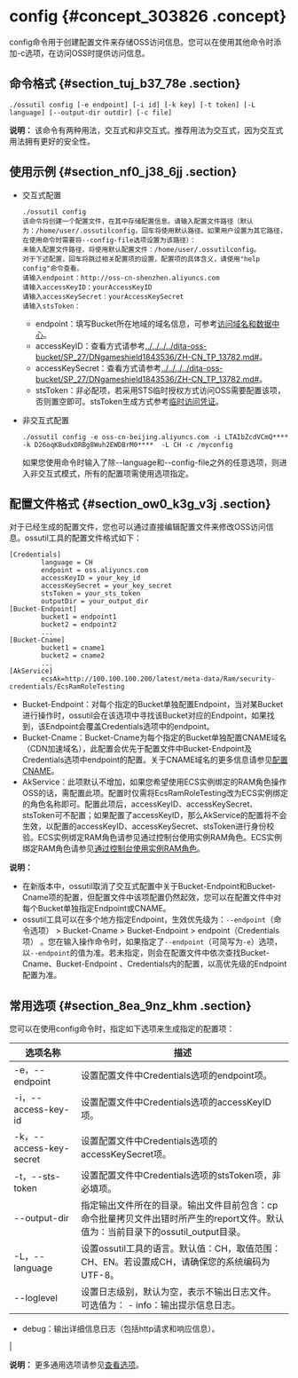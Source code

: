 # config {#concept_303826 .concept}

config命令用于创建配置文件来存储OSS访问信息。您可以在使用其他命令时添加-c选项，在访问OSS时提供访问信息。

## 命令格式 {#section_tuj_b37_78e .section}

``` {#codeblock_981_qo0_qkw}
./ossutil config [-e endpoint] [-i id] [-k key] [-t token] [-L language] [--output-dir outdir] [-c file]
```

**说明：** 该命令有两种用法，交互式和非交互式。推荐用法为交互式，因为交互式用法拥有更好的安全性。

## 使用示例 {#section_nf0_j38_6jj .section}

-   交互式配置

    ``` {#codeblock_qq8_qh0_fdh}
    ./ossutil config
    该命令将创建一个配置文件，在其中存储配置信息。请输入配置文件路径（默认为：/home/user/.ossutilconfig，回车将使用默认路径。如果用户设置为其它路径，在使用命令时需要将--config-file选项设置为该路径）： 
    未输入配置文件路径，将使用默认配置文件：/home/user/.ossutilconfig。 
    对于下述配置，回车将跳过相关配置项的设置，配置项的具体含义，请使用"help config"命令查看。 
    请输入endpoint：http://oss-cn-shenzhen.aliyuncs.com 
    请输入accessKeyID：yourAccessKeyID 
    请输入accessKeySecret：yourAccessKeySecret
    请输入stsToken： 
    ```

    -   endpoint：填写Bucket所在地域的域名信息，可参考[访问域名和数据中心](../../../../cn.zh-CN/开发指南/访问域名（Endpoint）/访问域名和数据中心.md#)。
    -   accessKeyID：查看方式请参考[../../../../dita-oss-bucket/SP\_27/DNgameshield1843536/ZH-CN\_TP\_13782.md\#](../../../../cn.zh-CN/通用参考/创建AccessKey.md#)。
    -   accessKeySecret：查看方式请参考[../../../../dita-oss-bucket/SP\_27/DNgameshield1843536/ZH-CN\_TP\_13782.md\#](../../../../cn.zh-CN/通用参考/创建AccessKey.md#)。
    -   stsToken：非必配项，若采用STS临时授权方式访问OSS需要配置该项，否则置空即可。stsToken生成方式参考[临时访问凭证](../../../../cn.zh-CN/开发指南/上传文件（Object）/授权给第三方上传.md#section_dvv_hkb_5db)。
-   非交互式配置

    ``` {#codeblock_shk_b57_kv7}
    ./ossutil config -e oss-cn-beijing.aliyuncs.com -i LTAIbZcdVCmQ**** -k D26oqKBudxDRBg8Wuh2EWDBrM0****  -L CH -c /myconfig
    ```

    如果您使用命令时输入了除--language和--config-file之外的任意选项，则进入非交互式模式，所有的配置项需使用选项指定。


## 配置文件格式 {#section_ow0_k3g_v3j .section}

对于已经生成的配置文件，您也可以通过直接编辑配置文件来修改OSS访问信息。ossutil工具的配置文件格式如下：

``` {#codeblock_wyz_1cl_r7p}
[Credentials]
        language = CH
        endpoint = oss.aliyuncs.com
        accessKeyID = your_key_id
        accessKeySecret = your_key_secret
        stsToken = your_sts_token
        outputDir = your_output_dir
[Bucket-Endpoint]
        bucket1 = endpoint1
        bucket2 = endpoint2
        ...
[Bucket-Cname]
        bucket1 = cname1
        bucket2 = cname2
        ...
[AkService]
        ecsAk=http://100.100.100.200/latest/meta-data/Ram/security-credentials/EcsRamRoleTesting
```

-   Bucket-Endpoint：对每个指定的Bucket单独配置Endpoint，当对某Bucket进行操作时，ossutil会在该选项中寻找该Bucket对应的Endpoint，如果找到，该Endpoint会覆盖Credentials选项中的endpoint。
-   Bucket-Cname：Bucket-Cname为每个指定的Bucket单独配置CNAME域名（CDN加速域名），此配置会优先于配置文件中Bucket-Endpoint及Credentials选项中endpoint的配置。关于CNAME域名的更多信息请参见[配置CNAME](../../../../cn.zh-CN/快速入门/入门概述.md#substeps_9my_37d_bc3)。
-   AkService：此项默认不增加，如果您希望使用ECS实例绑定的RAM角色操作OSS的话，需配置此项。配置时仅需将EcsRamRoleTesting改为ECS实例绑定的角色名称即可。配置此项后，accessKeyID、accessKeySecret、stsToken可不配置；如果配置了accessKeyID，那么AkService的配置将不会生效，以配置的accessKeyID、accessKeySecret、stsToken进行身份校验。ECS实例绑定RAM角色请参见通过控制台使用实例RAM角色。ECS实例绑定RAM角色请参见[通过控制台使用实例RAM角色](../../../../cn.zh-CN/安全/实例RAM角色/授予实例RAM角色.md#)。

**说明：** 

-   在新版本中，ossutil取消了交互式配置中关于Bucket-Endpoint和Bucket-Cname项的配置，但配置文件中该项配置仍然起效，您可以在配置文件中对每个Bucket单独指定Endpoint或CNAME。
-   ossutil工具可以在多个地方指定Endpoint，生效优先级为：`--endpoint`（命令选项） \> Bucket-Cname \> Bucket-Endpoint \> endpoint（Credentials项） 。您在输入操作命令时，如果指定了`--endpoint`（可简写为`-e`）选项，以`--endpoint`的值为准。若未指定，则会在配置文件中依次查找Bucket-Cname、Bucket-Endpoint 、Credentials内的配置，以高优先级的Endpoint配置为准。

## 常用选项 {#section_8ea_9nz_khm .section}

您可以在使用config命令时，指定如下选项来生成指定的配置项：

|选项名称|描述|
|----|--|
|-e，--endpoint|设置配置文件中Credentials选项的endpoint项。|
|-i，--access-key-id|设置配置文件中Credentials选项的accessKeyID项。|
|-k，--access-key-secret|设置配置文件中Credentials选项的accessKeySecret项。|
|-t，--sts-token|设置配置文件中Credentials选项的stsToken项，非必填项。|
|--output-dir|指定输出文件所在的目录。输出文件目前包含：cp命令批量拷贝文件出错时所产生的report文件。默认值为：当前目录下的ossutil\_output目录。|
|-L，--language|设置ossutil工具的语言。默认值：CH，取值范围：CH、EN。若设置成CH，请确保您的系统编码为UTF-8。|
|--loglevel|设置日志级别，默认为空，表示不输出日志文件。可选值为： -   info：输出提示信息日志。
-   debug：输出详细信息日志（包括http请求和响应信息）。

 |

**说明：** 更多通用选项请参见[查看选项](cn.zh-CN/常用工具/命令行工具ossutil/查看选项.md#)。


